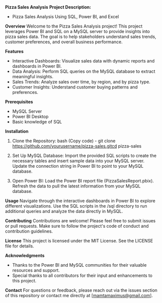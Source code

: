 **Pizza Sales Analysis**
**Project Description:**
 - Pizza Sales Analysis Using SQL, Power BI, and Excel

**Overview**
Welcome to the Pizza Sales Analysis project! This project leverages Power BI and SQL on a MySQL server to provide insights into pizza sales data. The goal is to help stakeholders understand sales trends, customer preferences, and overall business performance.

**Features**
- Interactive Dashboards: Visualize sales data with dynamic reports and dashboards in Power BI.
- Data Analysis: Perform SQL queries on the MySQL database to extract meaningful insights.
- Sales Trends: Analyze sales over time, by region, and by pizza type.
- Customer Insights: Understand customer buying patterns and preferences.

**Prerequisites**
- MySQL Server
- Power BI Desktop
- Basic knowledge of SQL

**Installation**
1. Clone the Repository:
bash (Copy code) -  git clone https://github.com/yourusername/pizza-sales.gitcd pizza-sales

2. Set Up MySQL Database:
Import the provided SQL scripts to create the necessary tables and insert sample data into your MySQL server.
Update the connection string in Power BI to point to your MySQL database.

3. Open Power BI:
Load the Power BI report file (PizzaSalesReport.pbix).
Refresh the data to pull the latest information from your MySQL database.


**Usage**
Navigate through the interactive dashboards in Power BI to explore different visualizations.
Use the SQL scripts in the /sql directory to run additional queries and analyze the data directly in MySQL.


**Contributing**
Contributions are welcome! Please feel free to submit issues or pull requests. Make sure to follow the project's code of conduct and contribution guidelines.


**License**
This project is licensed under the MIT License. See the LICENSE file for details.


**Acknowledgments**
- Thanks to the Power BI and MySQL communities for their valuable resources and support.
- Special thanks to all contributors for their input and enhancements to this project.

  
**Contact**
For questions or feedback, please reach out via the issues section of this repository or contact me directly at [mamtamaximus@gmail.com].
